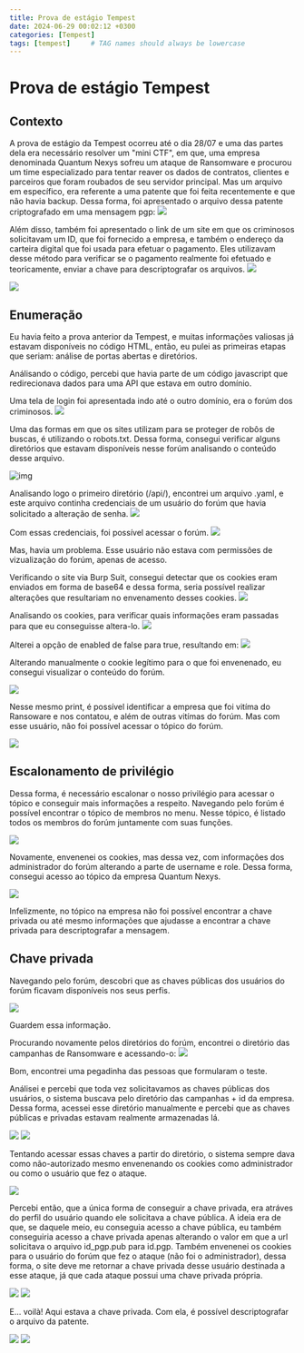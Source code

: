 ```yaml
---
title: Prova de estágio Tempest
date: 2024-06-29 00:02:12 +0300
categories: [Tempest]
tags: [tempest]     # TAG names should always be lowercase
---
```

# Prova de estágio Tempest

## Contexto

A prova de estágio da Tempest ocorreu até o dia 28/07 e uma das partes dela era necessário resolver um "mini CTF", em que, uma empresa denominada Quantum Nexys sofreu um ataque de Ransomware e procurou um time especializado para tentar reaver os dados de contratos, clientes e parceiros que foram roubados de seu servidor principal. Mas um arquivo em específico, era referente a uma patente que foi feita recentemente e que não havia backup. Dessa forma, foi apresentado o arquivo dessa patente criptografado em uma mensagem pgp:
![](https://i.imgur.com/uYE1qvH.png)

Além disso, também foi apresentado o link de um site em que os criminosos solicitavam um ID, que foi fornecido a empresa, e também o endereço da carteira digital que foi usada para efetuar o pagamento. Eles utilizavam desse método para verificar se o pagamento realmente foi efetuado e teoricamente, enviar a chave para descriptografar os arquivos.
![](https://i.imgur.com/jqZW24I.png)

![](https://i.imgur.com/BG3CoJ5.png)

## Enumeração

Eu havia feito a prova anterior da Tempest, e muitas informações valiosas já estavam disponíveis no código HTML, então, eu pulei as primeiras etapas que seriam: análise de portas abertas e diretórios.

Análisando o código, percebi que havia parte de um código javascript que redirecionava dados para uma API que estava em outro domínio.

Uma tela de login foi apresentada indo até o outro domínio, era o forúm dos criminosos.
![](https://i.imgur.com/hlQtWbK.png)

Uma das formas em que os sites utilizam para se proteger de robôs de buscas, é utilizando o robots.txt. Dessa forma, consegui verificar alguns diretórios que estavam disponíveis nesse forúm analisando o conteúdo desse arquivo.


![img](https://i.imgur.com/ZeApVAM.png)

Analisando logo o primeiro diretório (/api/), encontrei um arquivo .yaml, e este arquivo continha credenciais de um usuário do forúm que havia solicitado a alteração de senha.
![](https://i.imgur.com/yxEFrt5.png)

Com essas credenciais, foi possível acessar o forúm.
![](https://i.imgur.com/aflV5iy.png)

Mas, havia um problema. Esse usuário não estava com permissões de vizualização do forúm, apenas de acesso.

Verificando o site via Burp Suit, consegui detectar que os cookies eram enviados em forma de base64 e dessa forma, seria possível realizar alterações que resultariam no envenamento desses cookies.
![](https://i.imgur.com/e1mnicM.png)

Analisando os cookies, para verificar quais informações eram passadas para que eu conseguisse altera-lo.
![](https://i.imgur.com/TuXCOFJ.png)

Alterei a opção de enabled de false para true, resultando em:
![](https://i.imgur.com/17bEkf4.png)

Alterando manualmente o cookie legítimo para o que foi envenenado, eu consegui visualizar o conteúdo do forúm.

![](https://i.imgur.com/jkj8kz6.png)

Nesse mesmo print, é possível identificar a empresa que foi vitíma do Ransoware e nos contatou, e além de outras vitímas do forúm. Mas com esse usuário, não foi possível acessar o tópico do forúm.

![](https://i.imgur.com/d8woOSe.png)

## Escalonamento de privilégio

Dessa forma, é necessário escalonar o nosso privilégio para acessar o tópico e conseguir mais informações a respeito. Navegando pelo forúm é possível encontrar o tópico de membros no menu. Nesse tópico, é listado todos os membros do forúm juntamente com suas funções.

![](https://i.imgur.com/KzlkDVq.png)

Novamente, envenenei os cookies, mas dessa vez, com informações dos administrador do forúm alterando a parte de username e role. Dessa forma, consegui acesso ao tópico da empresa Quantum Nexys.

![](https://i.imgur.com/xYEvSaR.png)

Infelizmente, no tópico na empresa não foi possível encontrar a chave privada ou até mesmo informações que ajudasse a encontrar a chave privada para descriptografar a mensagem.

## Chave privada

Navegando pelo forúm, descobri que as chaves públicas dos usuários do forúm ficavam disponíveis nos seus perfis.

![](https://i.imgur.com/uufaEzn.png)

Guardem essa informação.

Procurando novamente pelos diretórios do forúm, encontrei o diretório das campanhas de Ransomware e acessando-o:
![](https://i.imgur.com/M036AdK.png)

Bom, encontrei uma pegadinha das pessoas que formularam o teste.

Análisei e percebi que toda vez solicitavamos as chaves públicas dos usuários, o sistema buscava pelo diretório das campanhas + id da empresa. Dessa forma, acessei esse diretório manualmente e percebi que as chaves públicas e privadas estavam realmente armazenadas lá.

![](https://i.imgur.com/k89bijH.png)
![](https://i.imgur.com/vlQMlZr.png)

Tentando acessar essas chaves a partir do diretório, o sistema sempre dava como não-autorizado mesmo envenenando os cookies como administrador ou como o usuário que fez o ataque.

![](https://i.imgur.com/p0Cpdu2.png)

Percebi então, que a única forma de conseguir a chave privada, era atráves do perfil do usuário quando ele solicitava a chave pública. A ideia era de que, se daquele meio, eu conseguia acesso a chave pública, eu também conseguiria acesso a chave privada apenas alterando o valor em que a url solicitava o arquivo id_pgp.pub para id.pgp. Também envenenei os cookies para o usuário do forúm que fez o ataque (não foi o administrador), dessa forma, o site deve me retornar a chave privada desse usuário destinada a esse ataque, já que cada ataque possui uma chave privada própria.

![](https://i.imgur.com/iwslMHr.png)
![](https://i.imgur.com/X6jgWqK.png)

E... voilà! Aqui estava a chave privada. Com ela, é possível descriptografar o arquivo da patente.

![](https://i.imgur.com/yfBKTNP.png)
![](https://i.imgur.com/rvisDlL.png)
